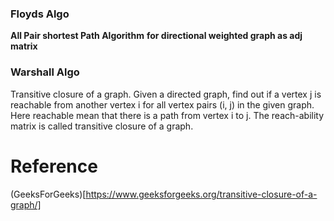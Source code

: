 ### Floyds Algo 

**All Pair shortest Path Algorithm** __for directional weighted graph as adj matrix__ 

### Warshall Algo

Transitive closure of a graph. Given a directed graph, find out if a vertex j is reachable from another vertex i for all vertex pairs (i, j) in the given graph. Here reachable mean that there is a path from vertex i to j. The reach-ability matrix is called transitive closure of a graph.


# Reference

(GeeksForGeeks)[https://www.geeksforgeeks.org/transitive-closure-of-a-graph/]
